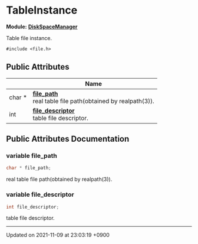 

# TableInstance

**Module:** **[DiskSpaceManager](/Modules/DiskSpaceManager)**



Table file instance. 


`#include <file.h>`

## Public Attributes

|                | Name           |
| -------------- | -------------- |
| char * | **[file_path](/Classes/TableInstance#variable-file_path)** <br>real table file path(obtained by realpath(3)).  |
| int | **[file_descriptor](/Classes/TableInstance#variable-file_descriptor)** <br>table file descriptor.  |

## Public Attributes Documentation

### variable file_path

```cpp
char * file_path;
```

real table file path(obtained by realpath(3)). 

### variable file_descriptor

```cpp
int file_descriptor;
```

table file descriptor. 

-------------------------------

Updated on 2021-11-09 at 23:03:19 +0900
